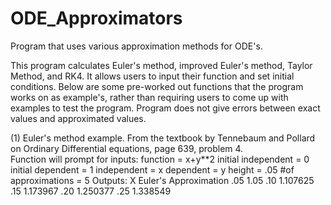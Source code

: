 # ODE_Approximators
Program that uses various approximation methods for ODE's.

This program calculates Euler's method, improved Euler's method, Taylor Method, and RK4. It allows users to input their function and set initial conditions. Below are some pre-worked out functions that the program works on as example's, rather than requiring users to come up with examples to test the program. Program does not give errors between exact values and approximated values. 

(1) Euler's method example. From the textbook by Tennebaum and Pollard on Ordinary Differential equations, page 639, problem 4.  
Function will prompt for inputs:
function = x+y**2
initial independent = 0
initial dependent = 1
independent = x
dependent = y
height = .05
#of approximations = 5
Outputs:
X     Euler's Approximation
.05       1.05
.10       1.107625
.15       1.173967
.20       1.250377
.25       1.338549

